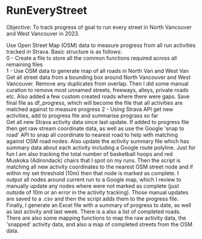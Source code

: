# RunEveryStreet
Objective: To track progress of goal to run every street in North Vancouver and West Vancouver in 2023.

Use Open Street Map (OSM) data to measure progress from all run activities tracked in Strava.  Basic structure is as follows: <br>
0 - Create a file to store all the common functions required across all remaining files <br>
1 - Use OSM data to generate map of all roads in North Van and West Van <br>
<tab> Get all street data from a bounding box around North Vancouver and West Vancouver.  Remove any duplicates from overlap.  Then I did some manual curation to remove most unnamed streets, freeways, alleys, private roads etc.  Also added a few custom created roads where there were gaps.  Save final file as df_progress, which will become the file that all activities are matched against to measure progress
2 - Using Strava API get new activities, add to progress file and summarise prograss so far <br>
<tab> Get all new Strava activity data since last update.  If added to progress file then get raw stream coordinate data, as well as use the Google 'snap to road' API to snap all coordinate to nearest road to help with matching against OSM road nodes.  Also update the activity summary file which has summary data about each activity including a Google route polyline.  Just for fun I am also tracking the total number of basketball hoops and red Muskoka (Adirondack) chairs that I spot on my runs.  Then the script is matching all new activity coordinates to the nearest OSM street node and if within my set threshold (10m) then that node is marked as complete.  I output all nodes around current run to a Google map, which I review to manually update any nodes where were not marked as complete (just outside of 10m or an error in the activity tracking).  Those manual updates are saved to a .csv and then the script adds them to the progress file.  Finally, I generate an Excel file with a summary of progress to date, as well as last activity and last week.  There is a also a list of completed roads.  There are also some mapping functions to map the raw activity data, the 'snapped' activity data, and also a map of completed streets from the OSM data.
